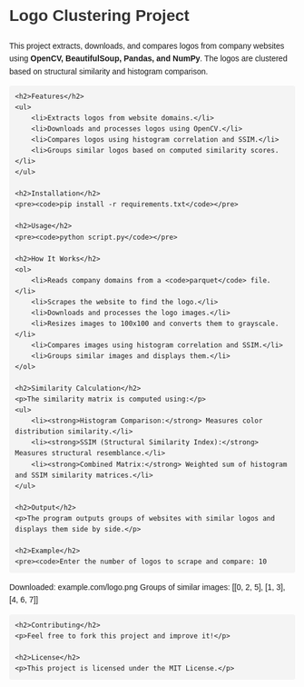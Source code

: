 <!DOCTYPE html>
<html lang="en">
<head>
    <meta charset="UTF-8">
    <meta name="viewport" content="width=device-width, initial-scale=1.0">
    <title>Logo Clustering Project</title>
    <style>
        body { font-family: Arial, sans-serif; line-height: 1.6; margin: 40px; }
        h1, h2 { color: #333; }
        code { background: #f4f4f4; padding: 5px; border-radius: 4px; }
        pre { background: #f4f4f4; padding: 10px; border-radius: 4px; overflow-x: auto; }
    </style>
</head>
<body>
    <h1>Logo Clustering Project</h1>
    <p>This project extracts, downloads, and compares logos from company websites using <strong>OpenCV, BeautifulSoup, Pandas, and NumPy</strong>. The logos are clustered based on structural similarity and histogram comparison.</p>

    <h2>Features</h2>
    <ul>
        <li>Extracts logos from website domains.</li>
        <li>Downloads and processes logos using OpenCV.</li>
        <li>Compares logos using histogram correlation and SSIM.</li>
        <li>Groups similar logos based on computed similarity scores.</li>
    </ul>

    <h2>Installation</h2>
    <pre><code>pip install -r requirements.txt</code></pre>

    <h2>Usage</h2>
    <pre><code>python script.py</code></pre>

    <h2>How It Works</h2>
    <ol>
        <li>Reads company domains from a <code>parquet</code> file.</li>
        <li>Scrapes the website to find the logo.</li>
        <li>Downloads and processes the logo images.</li>
        <li>Resizes images to 100x100 and converts them to grayscale.</li>
        <li>Compares images using histogram correlation and SSIM.</li>
        <li>Groups similar images and displays them.</li>
    </ol>

    <h2>Similarity Calculation</h2>
    <p>The similarity matrix is computed using:</p>
    <ul>
        <li><strong>Histogram Comparison:</strong> Measures color distribution similarity.</li>
        <li><strong>SSIM (Structural Similarity Index):</strong> Measures structural resemblance.</li>
        <li><strong>Combined Matrix:</strong> Weighted sum of histogram and SSIM similarity matrices.</li>
    </ul>

    <h2>Output</h2>
    <p>The program outputs groups of websites with similar logos and displays them side by side.</p>

    <h2>Example</h2>
    <pre><code>Enter the number of logos to scrape and compare: 10
Downloaded: example.com/logo.png
Groups of similar images: [[0, 2, 5], [1, 3], [4, 6, 7]]</code></pre>

    <h2>Contributing</h2>
    <p>Feel free to fork this project and improve it!</p>

    <h2>License</h2>
    <p>This project is licensed under the MIT License.</p>
</body>
</html>
